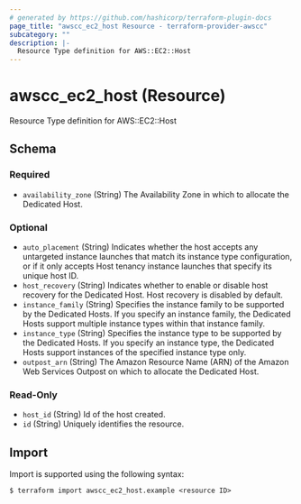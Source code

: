 ```yaml
---
# generated by https://github.com/hashicorp/terraform-plugin-docs
page_title: "awscc_ec2_host Resource - terraform-provider-awscc"
subcategory: ""
description: |-
  Resource Type definition for AWS::EC2::Host
---
```


# awscc_ec2_host (Resource)

Resource Type definition for AWS::EC2::Host



<!-- schema generated by tfplugindocs -->
## Schema

### Required

- `availability_zone` (String) The Availability Zone in which to allocate the Dedicated Host.

### Optional

- `auto_placement` (String) Indicates whether the host accepts any untargeted instance launches that match its instance type configuration, or if it only accepts Host tenancy instance launches that specify its unique host ID.
- `host_recovery` (String) Indicates whether to enable or disable host recovery for the Dedicated Host. Host recovery is disabled by default.
- `instance_family` (String) Specifies the instance family to be supported by the Dedicated Hosts. If you specify an instance family, the Dedicated Hosts support multiple instance types within that instance family.
- `instance_type` (String) Specifies the instance type to be supported by the Dedicated Hosts. If you specify an instance type, the Dedicated Hosts support instances of the specified instance type only.
- `outpost_arn` (String) The Amazon Resource Name (ARN) of the Amazon Web Services Outpost on which to allocate the Dedicated Host.

### Read-Only

- `host_id` (String) Id of the host created.
- `id` (String) Uniquely identifies the resource.

## Import

Import is supported using the following syntax:

```shell
$ terraform import awscc_ec2_host.example <resource ID>
```
